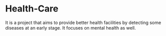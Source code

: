 # Health-Care
It is a project that aims to provide better health facilities by detecting some diseases at an early stage. It focuses on mental health as well.
